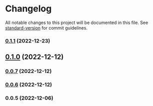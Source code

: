 # Changelog

All notable changes to this project will be documented in this file. See [standard-version](https://github.com/conventional-changelog/standard-version) for commit guidelines.

### [0.1.1](https://github.com/code-dev-pro/toc_perso_labo/compare/v0.1.0...v0.1.1) (2022-12-23)

## [0.1.0](https://github.com/code-dev-pro/toc_perso_labo/compare/v0.0.7...v0.1.0) (2022-12-12)

### [0.0.7](https://github.com/mokkapps/changelog-generator-demo/compare/v0.0.6...v0.0.7) (2022-12-12)

### [0.0.6](https://github.com/mokkapps/changelog-generator-demo/compare/v0.0.5...v0.0.6) (2022-12-12)

### 0.0.5 (2022-12-06)
